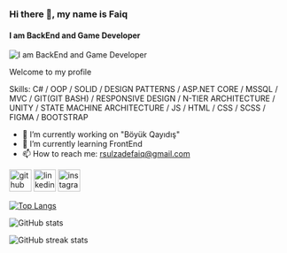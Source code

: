 ### Hi there 👋, my name is Faiq
#### I am BackEnd and Game Developer
![I am BackEnd and Game Developer]([https://media.licdn.com/dms/image/D4D16AQHJlc20pZ9gkg/profile-displaybackgroundimage-shrink_350_1400/0/1692210395397?e=1697673600&v=beta&t=_uB84ZCjxX1kUXfcXbcuTTadLgvjS1YAe5wiIavhJuc](https://media.licdn.com/dms/image/D4D16AQHJlc20pZ9gkg/profile-displaybackgroundimage-shrink_350_1400/0/1692210397153?e=1712188800&v=beta&t=wUg5cSCW5SrfS-YJ6P4qQGJJCRibtmDGs1qwBXwzPD4))

Welcome to my profile

Skills: C# / OOP / SOLID / DESIGN PATTERNS / ASP.NET CORE / MSSQL / MVC / GIT(GIT BASH) / RESPONSIVE DESIGN / N-TIER ARCHITECTURE / UNITY / STATE MACHINE ARCHITECTURE / JS / HTML / CSS / SCSS / FIGMA / BOOTSTRAP

- 🔭 I’m currently working on "Böyük Qayıdış" 
- 🌱 I’m currently learning FrontEnd 
- 📫 How to reach me: rsulzadefaiq@gmail.com 


[<img src='https://cdn.jsdelivr.net/npm/simple-icons@3.0.1/icons/github.svg' alt='github' height='40'>](https://github.com/https://github.com/Faiqresulzade)  [<img src='https://cdn.jsdelivr.net/npm/simple-icons@3.0.1/icons/linkedin.svg' alt='linkedin' height='40'>](https://www.linkedin.com/in/https://www.linkedin.com/in/Faiqresulzade//)  [<img src='https://cdn.jsdelivr.net/npm/simple-icons@3.0.1/icons/instagram.svg' alt='instagram' height='40'>](https://www.instagram.com/f_resulzadeh_/)  

[![Top Langs](https://github-readme-stats.vercel.app/api/top-langs/?username=Faiqresulzade)](https://github.com/anuraghazra/github-readme-stats)

![GitHub stats](https://github-readme-stats.vercel.app/api?username=Faiqresulzade&show_icons=true)  

![GitHub streak stats](https://streak-stats.demolab.com/?user=Faiqresulzade)  






